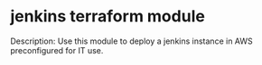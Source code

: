 # jenkins terraform module

Description: Use this module to deploy a jenkins instance in AWS preconfigured for IT use.